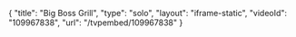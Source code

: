 {
    "title": "Big Boss Grill",
    "type": "solo",
    "layout": "iframe-static",
    "videoId": "109967838",
    "url": "\/tvpembed\/109967838"
}